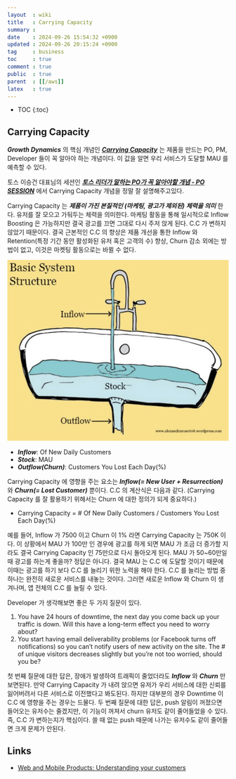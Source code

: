 ```yaml
---
layout  : wiki
title   : Carrying Capacity
summary : 
date    : 2024-09-26 15:54:32 +0900
updated : 2024-09-26 20:15:24 +0900
tag     : business
toc     : true
comment : true
public  : true
parent  : [[/aws]]
latex   : true
---
```

* TOC
{:toc}

## Carrying Capacity

___Growth Dynamics___ 의 핵심 개념인 ___[Carrying Capacity](https://en.wikipedia.org/wiki/Carrying_capacity)___ 는 제품을 만드는 PO, PM, Developer 들이 꼭 알아야 하는 개념이다.
이 값을 알면 우리 서비스가 도달할 MAU 를 예측할 수 있다.

토스 이승건 대표님의 세션인 ___[토스 리더가 말하는 PO가 꼭 알아야할 개념 - PO SESSION](https://www.youtube.com/watch?v=tcrr2QiXt9M&t=59s)___ 에서 Carrying Capacity 개념을 정말 잘 설명해주고있다.

Carrying Capacity 는 ___제품이 가진 본질적인 (마케팅, 광고가 제외된) 체력을 의미___ 한다. 유저를 잘 모으고 가둬두는 체력을 의미한다.
마케팅 활동을 통해 일시적으로 Inflow Boosting 은 가능하지만 결국 광고를 끄면 그대로 다시 주저 앉게 된다. C.C 가 변하지 않았기 때문이다. 결국 근본적인 C.C 의 향상은 제품 개선을 통한 Inflow 와 Retention(특정 기간 동안 활성화된 유저 혹은 고객의 수) 향상, Churn 감소 외에는 방법이 없고, 이것은 마켓팅 활동으로는 바뀔 수 없다.

![](/resource/wiki/business-carrying-capacity/basic-system.png)

- ___Inflow___: Of New Daily Customers
- ___Stock___: MAU
- ___Outflow(Churn)___: Customers You Lost Each Day(%)

Carrying Capacity 에 영향을 주는 요소는 ___Inflow(= New User + Resurrection)___ 와 ___Churn(= Lost Customer)___ 뿐이다.
C.C 의 계산식은 다음과 같다. (Carrying Capacity 를 잘 활용하기 위해서는 Churn 에 대한 정의가 되게 중요하다.)

- Carrying Capacity = # Of New Daily Customers / Customers You Lost Each Day(%)

예를 들어, Inflow 가 7500 이고 Churn 이 1% 라면 Carrying Capacity 는 750K 이다. 이 상황에서 MAU 가 100만 인 경우에 광고를 하게 되면 MAU 가 조금 더 증가할 지라도 결국 Carrying Capacity 인 75만으로 다시 돌아오게 된다.
MAU 가 50~60만일 때 광고를 하는게 좋을까? 정답은 아니다. 결국 MAU 는 C.C 에 도달할 것이기 때문에 이때는 광고를 하기 보다 C.C 를 늘리기 위한 노력을 해야 한다.
C.C 를 늘리는 방법 중 하나는 완전히 새로운 서비스를 내놓는 것이다. 그러면 새로운 Inflow 와 Churn 이 생겨나며, 앱 전체의 C.C 를 늘릴 수 있다.

Developer 가 생각해보면 좋은 두 가지 질문이 있다.

1. You have 24 hours of downtime, the next day you come back up your traffic is down. Will this have a long-term effect you need to worry about?
2. You start having email deliverability problems (or Facebook turns off notifications) so you can’t notify users of new activity on the site. The # of unique visitors decreases slightly but you’re not too worried, should you be?

첫 번째 질문에 대한 답은, 장애가 발생하여 트래픽이 줄었더라도 ___Inflow___ 와 ___Churn___ 만 보면된다. 만약 Carrying Capacity 가 내려 앉으면 유저가 우리 서비스에 대한 신뢰를 잃어버려서 다른 서비스로 이전했다고 봐도된다. 하지만 대부분의 경우 Downtime 이 C.C 에 영향을 주는 경우는 드물다.
두 번째 질문에 대한 답은, push 알림이 꺼졌으면 들어오는 유저수는 줄겠지만, 이 기능이 꺼져서 churn 유저도 같이 줄어들었을 수 있다. 즉, C.C 가 변하는지가 핵심이다. 쓸 때 없는 push 때문에 나가는 유저수도 같이 줄어들면 크게 문제가 안된다.

## Links

- [Web and Mobile Products: Understanding your customers](https://keithschacht.medium.com/web-and-mobile-products-understanding-your-customers-d8ee1e56b5a3)